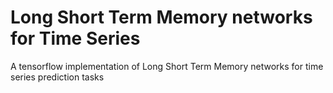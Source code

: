 # Long Short Term Memory networks for Time Series
A tensorflow implementation of Long Short Term Memory networks for time series prediction tasks
